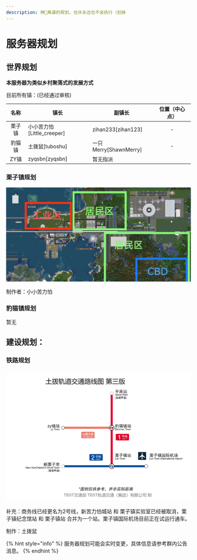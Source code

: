 ```yaml
---
description: 神🐎离谱的规划，也许永远也不会执行（划掉
---
```


# 服务器规划



## 世界规划

**本服务器为类似乡村聚落式的发展方式**

目前所有镇：(已经通过审核)

<table><thead><tr><th align="center">名称</th><th>镇长</th><th>副镇长</th><th data-hidden align="center">位置（中心点）</th></tr></thead><tbody><tr><td align="center">栗子镇</td><td>小小苦力怕[Little_creeper]</td><td>zihan233[zihan123]</td><td align="center">-</td></tr><tr><td align="center">豹猫镇</td><td>土拨鼠[tuboshu]</td><td>一只Merry[ShawnMerry]</td><td align="center">-</td></tr><tr><td align="center">ZY镇</td><td>zyqsbn[zyqsbn]</td><td>暂无指派</td><td align="center"></td></tr></tbody></table>

### 栗子镇规划

![](../../.gitbook/assets/67ee09a5e35dd17455c14b3aeb8dc7a.jpg)

制作者：小小苦力怕

### 豹猫镇规划

暂无

## **建设规划：**

### **铁路规划**

### ![](../../.gitbook/assets/image.png)

补充：商务线已经更名为2号线，新苦力怕城站 和 栗子镇实验室已经被取消，栗子镇纪念馆站 和 栗子镇站 合并为一个站。栗子镇国际机场目前正在试运行通车。

制作：土拨鼠⁧⁧



{% hint style="info" %}
服务器规划可能会实时变更，具体信息请参考群内公告消息。
{% endhint %}
